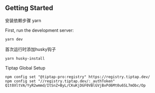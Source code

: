 ## Getting Started

安装依赖步骤
yarn

First, run the development server:

```bash
yarn dev
```

首次运行时添加husky钩子

```bash
yarn husky-install
```

Tiptap Global Setup

```base
npm config set "@tiptap-pro:registry" https://registry.tiptap.dev/
npm config set "//registry.tiptap.dev/:_authToken" Q1t0XltVA/YyR2wmmd/ItSnZ+ByL/CKuKjDGF0VBlGVjBxPd6Mt0u6SL7mObc/Op

```

